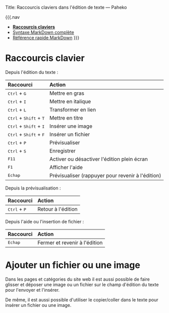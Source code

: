 Title: Raccourcis claviers dans l'édition de texte — Paheko

{{{.nav
* **[Raccourcis claviers](keyboard.html)**
* [Syntaxe MarkDown complète](markdown.html)
* [Référence rapide MarkDown](markdown_quickref.html)
}}}

# Raccourcis clavier

Depuis l'édition du texte :

| Raccourci | Action |
| :- | :- |
| <kbd>Ctrl</kbd> + <kbd>G</kbd> | Mettre en gras |
| <kbd>Ctrl</kbd> + <kbd>I</kbd> | Mettre en italique |
| <kbd>Ctrl</kbd> + <kbd>L</kbd> | Transformer en lien |
| <kbd>Ctrl</kbd> + <kbd>Shift</kbd> + <kbd>T</kbd> | Mettre en titre |
| <kbd>Ctrl</kbd> + <kbd>Shift</kbd> + <kbd>I</kbd> | Insérer une image |
| <kbd>Ctrl</kbd> + <kbd>Shift</kbd> + <kbd>F</kbd> | Insérer un fichier |
| <kbd>Ctrl</kbd> + <kbd>P</kbd> | Prévisualiser |
| <kbd>Ctrl</kbd> + <kbd>S</kbd> | Enregistrer |
| <kbd>F11</kbd> | Activer ou désactiver l'édition plein écran |
| <kbd>F1</kbd> | Afficher l'aide |
| <kbd>Echap</kbd> | Prévisualiser (rappuyer pour revenir à l'édition) |


Depuis la prévisualisation :

| Raccourci | Action |
| :- | :- |
| <kbd>Ctrl</kbd> + <kbd>P</kbd> | Retour à l'édition |

Depuis l'aide ou l'insertion de fichier :

| Raccourci | Action |
| :- | :- |
| <kbd>Echap</kbd> | Fermer et revenir à l'édition |

# Ajouter un fichier ou une image

Dans les pages et catégories du site web il est aussi possible de faire glisser et déposer une image ou un fichier sur le champ d'édition du texte pour l'envoyer et l'insérer.

De même, il est aussi possible d'utiliser le copier/coller dans le texte pour insérer un fichier ou une image.
